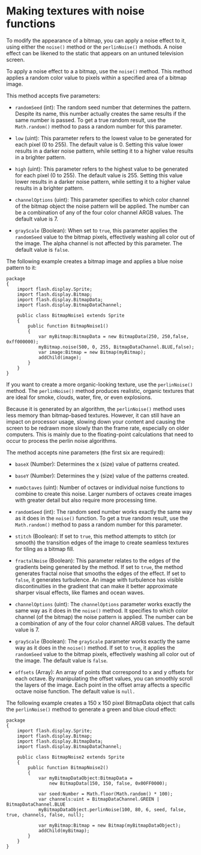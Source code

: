 # Making textures with noise functions

<div>

To modify the appearance of a bitmap, you can apply a noise effect to it, using
either the `noise()` method or the `perlinNoise()` methods. A noise effect can
be likened to the static that appears on an untuned television screen.

To apply a noise effect to a a bitmap, use the `noise()` method. This method
applies a random color value to pixels within a specified area of a bitmap
image.

This method accepts five parameters:

- `randomSeed` (int): The random seed number that determines the pattern.
  Despite its name, this number actually creates the same results if the same
  number is passed. To get a true random result, use the `Math.random()` method
  to pass a random number for this parameter.

- `low` (uint): This parameter refers to the lowest value to be generated for
  each pixel (0 to 255). The default value is 0. Setting this value lower
  results in a darker noise pattern, while setting it to a higher value results
  in a brighter pattern.

- `high` (uint): This parameter refers to the highest value to be generated for
  each pixel (0 to 255). The default value is 255. Setting this value lower
  results in a darker noise pattern, while setting it to a higher value results
  in a brighter pattern.

- `channelOptions` (uint): This parameter specifies to which color channel of
  the bitmap object the noise pattern will be applied. The number can be a
  combination of any of the four color channel ARGB values. The default value
  is 7.

- `grayScale` (Boolean): When set to `true`, this parameter applies the
  `randomSeed` value to the bitmap pixels, effectively washing all color out of
  the image. The alpha channel is not affected by this parameter. The default
  value is `false`.

The following example creates a bitmap image and applies a blue noise pattern to
it:

    package
    {
        import flash.display.Sprite;
        import flash.display.Bitmap;
        import flash.display.BitmapData;
        import flash.display.BitmapDataChannel;

        public class BitmapNoise1 extends Sprite
        {
            public function BitmapNoise1()
            {
                var myBitmap:BitmapData = new BitmapData(250, 250,false, 0xff000000);
                myBitmap.noise(500, 0, 255, BitmapDataChannel.BLUE,false);
                var image:Bitmap = new Bitmap(myBitmap);
                addChild(image);
            }
        }
    }

If you want to create a more organic-looking texture, use the `perlinNoise()`
method. The `perlinNoise()` method produces realistic, organic textures that are
ideal for smoke, clouds, water, fire, or even explosions.

Because it is generated by an algorithm, the `perlinNoise()` method uses less
memory than bitmap-based textures. However, it can still have an impact on
processor usage, slowing down your content and causing the screen to be redrawn
more slowly than the frame rate, especially on older computers. This is mainly
due to the floating-point calculations that need to occur to process the perlin
noise algorithms.

The method accepts nine parameters (the first six are required):

- `baseX` (Number): Determines the x (size) value of patterns created.

- `baseY` (Number): Determines the y (size) value of the patterns created.

- `numOctaves` (uint): Number of octaves or individual noise functions to
  combine to create this noise. Larger numbers of octaves create images with
  greater detail but also require more processing time.

- `randomSeed` (int): The random seed number works exactly the same way as it
  does in the `noise()` function. To get a true random result, use the
  `Math.random()` method to pass a random number for this parameter.

- `stitch` (Boolean): If set to `true`, this method attempts to stitch (or
  smooth) the transition edges of the image to create seamless textures for
  tiling as a bitmap fill.

- `fractalNoise` (Boolean): This parameter relates to the edges of the gradients
  being generated by the method. If set to `true`, the method generates fractal
  noise that smooths the edges of the effect. If set to `false`, it generates
  turbulence. An image with turbulence has visible discontinuities in the
  gradient that can make it better approximate sharper visual effects, like
  flames and ocean waves.

- `channelOptions` (uint): The `channelOptions` parameter works exactly the same
  way as it does in the `noise()` method. It specifies to which color channel
  (of the bitmap) the noise pattern is applied. The number can be a combination
  of any of the four color channel ARGB values. The default value is 7.

- `grayScale` (Boolean): The `grayScale` parameter works exactly the same way as
  it does in the `noise()` method. If set to `true`, it applies the `randomSeed`
  value to the bitmap pixels, effectively washing all color out of the image.
  The default value is `false`.

- `offsets` (Array): An array of points that correspond to x and y offsets for
  each octave. By manipulating the offset values, you can smoothly scroll the
  layers of the image. Each point in the offset array affects a specific octave
  noise function. The default value is `null.`

The following example creates a 150 x 150 pixel BitmapData object that calls the
`perlinNoise()` method to generate a green and blue cloud effect:

    package
    {
        import flash.display.Sprite;
        import flash.display.Bitmap;
        import flash.display.BitmapData;
        import flash.display.BitmapDataChannel;

        public class BitmapNoise2 extends Sprite
        {
            public function BitmapNoise2()
            {
                var myBitmapDataObject:BitmapData =
                    new BitmapData(150, 150, false, 0x00FF0000);

                var seed:Number = Math.floor(Math.random() * 100);
                var channels:uint = BitmapDataChannel.GREEN | BitmapDataChannel.BLUE
                myBitmapDataObject.perlinNoise(100, 80, 6, seed, false, true, channels, false, null);

                var myBitmap:Bitmap = new Bitmap(myBitmapDataObject);
                addChild(myBitmap);
            }
        }
    }

</div>
